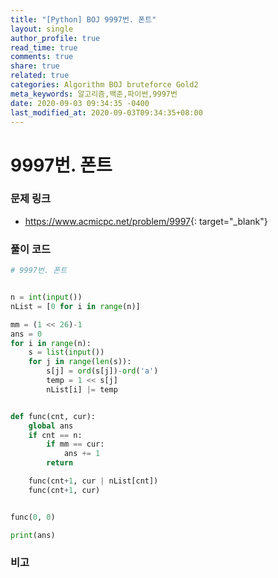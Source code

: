 ```yaml
---
title: "[Python] BOJ 9997번. 폰트"
layout: single
author_profile: true
read_time: true
comments: true
share: true
related: true
categories: Algorithm BOJ bruteforce Gold2
meta_keywords: 알고리즘,백준,파이썬,9997번
date: 2020-09-03 09:34:35 -0400
last_modified_at: 2020-09-03T09:34:35+08:00
---
```


# 9997번. 폰트

### 문제 링크
- <https://www.acmicpc.net/problem/9997>{: target="\_blank"}

### 풀이 코드

```python
# 9997번. 폰트


n = int(input())
nList = [0 for i in range(n)]

mm = (1 << 26)-1
ans = 0
for i in range(n):
    s = list(input())
    for j in range(len(s)):
        s[j] = ord(s[j])-ord('a')
        temp = 1 << s[j]
        nList[i] |= temp


def func(cnt, cur):
    global ans
    if cnt == n:
        if mm == cur:
            ans += 1
        return

    func(cnt+1, cur | nList[cnt])
    func(cnt+1, cur)


func(0, 0)

print(ans)
```

### 비고